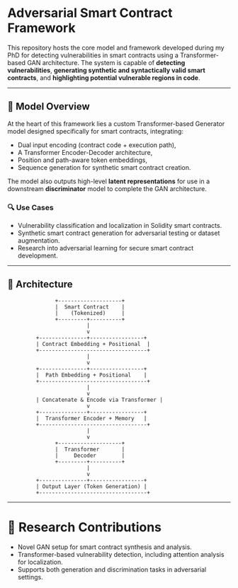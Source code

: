 # Adversarial Smart Contract Framework

This repository hosts the core model and framework developed during my PhD for detecting vulnerabilities in smart contracts using a Transformer-based GAN architecture. The system is capable of **detecting vulnerabilities**, **generating synthetic and syntactically valid smart contracts**, and **highlighting potential vulnerable regions in code**.

---

## 🧠 Model Overview

At the heart of this framework lies a custom Transformer-based Generator model designed specifically for smart contracts, integrating:

- Dual input encoding (contract code + execution path),
- A Transformer Encoder-Decoder architecture,
- Position and path-aware token embeddings,
- Sequence generation for synthetic smart contract creation.

The model also outputs high-level **latent representations** for use in a downstream **discriminator** model to complete the GAN architecture.

### 🔍 Use Cases
- Vulnerability classification and localization in Solidity smart contracts.
- Synthetic smart contract generation for adversarial testing or dataset augmentation.
- Research into adversarial learning for secure smart contract development.

---

## 🔧 Architecture

```text
               +--------------------+
               |  Smart Contract    |
               |    (Tokenized)     |
               +---------+----------+
                         |
                         v
         +---------------+-----------------+
         | Contract Embedding + Positional  |
         +----------------------------------+
                         |
                         v
         +---------------+-----------------+
         |  Path Embedding + Positional    |
         +----------------------------------+
                         |
                         v
         | Concatenate & Encode via Transformer |
                         v
         +---------------+-----------------+
         |  Transformer Encoder + Memory   |
         +----------------------------------+
                         |
                         v
               +--------------------+
               |  Transformer       |
               |     Decoder        |
               +---------+----------+
                         |
                         v
         +---------------+-----------------+
         | Output Layer (Token Generation) |
         +----------------------------------+
```
---

# 🧪 Research Contributions
- Novel GAN setup for smart contract synthesis and analysis.
- Transformer-based vulnerability detection, including attention analysis for localization.
- Supports both generation and discrimination tasks in adversarial settings.

